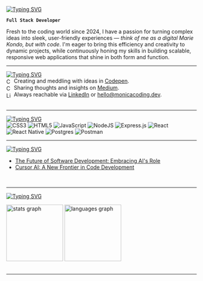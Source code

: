 <a href="https://git.io/typing-svg"><img src="https://readme-typing-svg.demolab.com?font=Poppins&weight=600&size=36&letterSpacing=0.2rem&duration=1500&pause=2000&color=8075FF&vCenter=true&width=435&lines=Hello+world%2C;I'm+Monica!+%F0%9F%91%8B" alt="Typing SVG" /></a>

**`Full Stack Developer`**

Fresh to the coding world since 2024, I have a passion for turning complex ideas into sleek, user-friendly experiences — *think of me as a digital Marie Kondo, but with code*. I'm eager to bring this efficiency and creativity to dynamic projects, while continuously honing my skills in building scalable, responsive web applications that shine in both form and function. <br/>

---

<a href="https://git.io/typing-svg"><img src="https://readme-typing-svg.demolab.com?font=Poppins&weight=600&letterSpacing=0.2rem&duration=1000&pause=5000&color=8075FF&vCenter=true&repeat=false&width=435&lines=Git+In+Touch" alt="Typing SVG" /></a> <br/>
<img align="center" alt="Codepen" width="16px" src="https://cdn.jsdelivr.net/gh/devicons/devicon@latest/icons/codepen/codepen-original.svg"/></i> Creating and meddling with ideas in [Codepen](https://codepen.io/monicacoding). <br/>
<img align="center" alt="Codepen" width="16px" src="https://cdn.jsdelivr.net/gh/devicons/devicon@latest/icons/markdown/markdown-original.svg"/></i> Sharing thoughts and insights on [Medium](https://medium.com/@monicacoding). <br/>
<img align="center" alt="LinkedIn" width="16px" src="https://cdn.jsdelivr.net/gh/devicons/devicon@latest/icons/linkedin/linkedin-plain.svg"/></i> Always reachable via [LinkedIn](https://www.linkedin.com/in/monicafariacaires/) or hello@monicacoding.dev. <br/>
<br/>

---

<a href="https://git.io/typing-svg"><img src="https://readme-typing-svg.demolab.com?font=Poppins&weight=600&letterSpacing=0.2rem&duration=1000&pause=5000&color=8075FF&vCenter=true&repeat=false&width=435&lines=Tech+Stack" alt="Typing SVG" /></a><br/>
![CSS3](https://img.shields.io/badge/css3-%231572B6.svg?style=for-the-badge&logo=css3&logoColor=white) ![HTML5](https://img.shields.io/badge/html5-%23E34F26.svg?style=for-the-badge&logo=html5&logoColor=white) ![JavaScript](https://img.shields.io/badge/javascript-%23323330.svg?style=for-the-badge&logo=javascript&logoColor=%23F7DF1E) ![NodeJS](https://img.shields.io/badge/node.js-6DA55F?style=for-the-badge&logo=node.js&logoColor=white) ![Express.js](https://img.shields.io/badge/express.js-%23404d59.svg?style=for-the-badge&logo=express&logoColor=%2361DAFB) ![React](https://img.shields.io/badge/react-%2320232a.svg?style=for-the-badge&logo=react&logoColor=%2361DAFB) ![React Native](https://img.shields.io/badge/react_native-%2320232a.svg?style=for-the-badge&logo=react&logoColor=%2361DAFB) ![Postgres](https://img.shields.io/badge/postgres-%23316192.svg?style=for-the-badge&logo=postgresql&logoColor=white) ![Postman](https://img.shields.io/badge/Postman-FF6C37?style=for-the-badge&logo=postman&logoColor=white)
<br/>

---

<a href="https://git.io/typing-svg"><img src="https://readme-typing-svg.demolab.com?font=Poppins&weight=600&letterSpacing=0.2rem&duration=1000&pause=5000&color=8075FF&vCenter=true&repeat=false&width=435&lines=Blog+Posts" alt="Typing SVG" /></a><br/>

- [The Future of Software Development: Embracing AI's Role](https://monicacoding.medium.com/the-future-of-software-development-embracing-ais-role-58971da6847c)
- [Cursor AI: A New Frontier in Code Development](https://monicacoding.medium.com/cursor-ai-a-new-frontier-in-code-development-2a6dd39138f8)
<br/>

---

<a href="https://git.io/typing-svg"><img src="https://readme-typing-svg.demolab.com?font=Poppins&weight=600&letterSpacing=0.2rem&duration=1000&pause=5000&color=8075FF&vCenter=true&repeat=false&width=435&lines=GitHub+Stats" alt="Typing SVG" /></a><br/>

<div align="left">
  <img src="https://github-readme-stats.vercel.app/api?username=monicacoding&hide_title=false&hide_rank=false&show_icons=true&include_all_commits=true&count_private=true&disable_animations=false&theme=buefy&locale=en&hide_border=false&order=1" height="150" alt="stats graph"  />
  <img src="https://github-readme-stats.vercel.app/api/top-langs?username=monicacoding&locale=en&hide_title=false&layout=compact&card_width=320&langs_count=5&theme=buefy&hide_border=false&order=2" height="150" alt="languages graph"  />
</div>
<br/>

---

